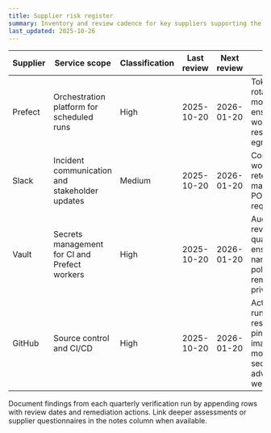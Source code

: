 ```yaml
---
title: Supplier risk register
summary: Inventory and review cadence for key suppliers supporting the Hotpass platform.
last_updated: 2025-10-26
---
```


| Supplier | Service scope                                  | Classification | Last review | Next review | Notes                                                                            |
| -------- | ---------------------------------------------- | -------------- | ----------- | ----------- | -------------------------------------------------------------------------------- |
| Prefect  | Orchestration platform for scheduled runs      | High           | 2025-10-20  | 2026-01-20  | Tokens rotated monthly; ensure worker nodes restrict egress.                     |
| Slack    | Incident communication and stakeholder updates | Medium         | 2025-10-20  | 2026-01-20  | Confirm workspace retention matches POPIA requirements.                          |
| Vault    | Secrets management for CI and Prefect workers  | High           | 2025-10-20  | 2026-01-20  | Audit logs reviewed quarterly; ensure namespace policies remain least privilege. |
| GitHub   | Source control and CI/CD                       | High           | 2025-10-20  | 2026-01-20  | Actions runners restricted to pinned images; monitor security advisories weekly. |

Document findings from each quarterly verification run by appending rows with review dates
and remediation actions. Link deeper assessments or supplier questionnaires in the notes
column when available.
